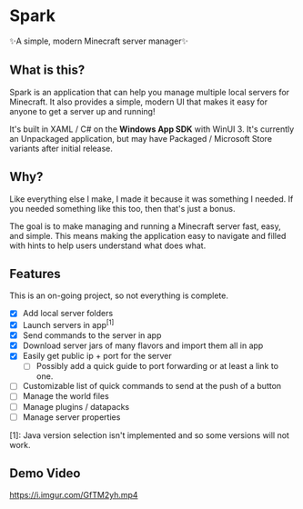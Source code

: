 # Spark
✨A simple, modern Minecraft server manager✨

## What is this?
Spark is an application that can help you manage multiple local servers for Minecraft. It also provides a simple, modern UI that makes it easy for anyone to get a server up and running!

It's built in XAML / C# on the **Windows App SDK** with WinUI 3. It's currently an Unpackaged application, but may have Packaged / Microsoft Store variants after initial release.

## Why?
Like everything else I make, I made it because it was something I needed. If you needed something like this too, then that's just a bonus.

The goal is to make managing and running a Minecraft server fast, easy, and simple. This means making the application easy to navigate and filled with hints to help users understand what does what. 

## Features
This is an on-going project, so not everything is complete.

- [x] Add local server folders
- [x] Launch servers in app<sup>[1]</sup>
- [x] Send commands to the server in app
- [x] Download server jars of many flavors and import them all in app
- [x] Easily get public ip + port for the server
  - [ ] Possibly add a quick guide to port forwarding or at least a link to one.
- [ ] Customizable list of quick commands to send at the push of a button
- [ ] Manage the world files
- [ ] Manage plugins / datapacks
- [ ] Manage server properties

[1]: Java version selection isn't implemented and so some versions will not work. 

## Demo Video

https://i.imgur.com/GfTM2yh.mp4

